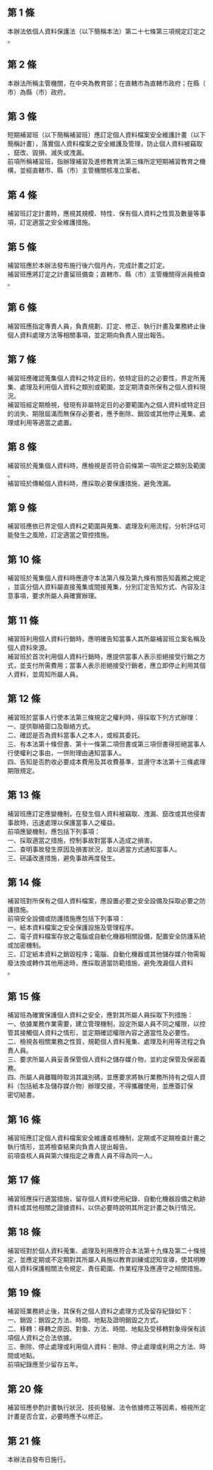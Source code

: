 第 1 條
-------
本辦法依個人資料保護法（以下簡稱本法）第二十七條第三項規定訂定之  
。

第 2 條
-------
本辦法所稱主管機關，在中央為教育部；在直轄市為直轄市政府；在縣（  
市）為縣（市）政府。

第 3 條
-------
短期補習班（以下簡稱補習班）應訂定個人資料檔案安全維護計畫（以下  
簡稱計畫），落實個人資料檔案之安全維護及管理，防止個人資料被竊取  
、竄改、毀損、滅失或洩漏。  
前項所稱補習班，指辦理補習及進修教育法第三條所定短期補習教育之機  
構，並經直轄市、縣（市）主管機關核准立案者。

第 4 條
-------
補習班訂定計畫時，應視其規模、特性、保有個人資料之性質及數量等事  
項，訂定適當之安全維護措施。

第 5 條
-------
補習班應於本辦法發布施行後六個月內，完成計畫之訂定。  
補習班應將訂定之計畫留班備查；直轄市、縣（市）主管機關得派員檢查  
。

第 6 條
-------
補習班應指定專責人員，負責規劃、訂定、修正、執行計畫及業務終止後  
個人資料處理方法等相關事項，並定期向負責人提出報告。

第 7 條
-------
補習班應確認蒐集個人資料之特定目的，依特定目的之必要性，界定所蒐  
集、處理及利用個人資料之類別或範圍，並定期清查所保有之個人資料現  
況。  
補習班經定期檢視，發現有非屬特定目的必要範圍內之個人資料或特定目  
的消失、期限屆滿而無保存必要者，應予刪除、銷毀或其他停止蒐集、處  
理或利用等適當之處置。

第 8 條
-------
補習班於蒐集個人資料時，應檢視是否符合前條第一項所定之類別及範圍  
。  
補習班於傳輸個人資料時，應採取必要保護措施，避免洩漏。

第 9 條
-------
補習班應依已界定個人資料之範圍與蒐集、處理及利用流程，分析評估可  
能發生之風險，訂定適當之管控措施。

第 10 條
--------
補習班於蒐集個人資料時應遵守本法第八條及第九條有關告知義務之規定  
，並區分個人資料屬直接蒐集或間接蒐集，分別訂定告知方式、內容及注  
意事項，要求所屬人員確實辦理。

第 11 條
--------
補習班利用個人資料行銷時，應明確告知當事人其所屬補習班立案名稱及  
個人資料來源。  
補習班於首次利用個人資料行銷時，應提供當事人表示拒絕接受行銷之方  
式，並支付所需費用；當事人表示拒絕接受行銷者，應立即停止利用其個  
人資料，並周知所屬人員。

第 12 條
--------
補習班於當事人行使本法第三條規定之權利時，得採取下列方式辦理：  
一、提供聯絡窗口及聯絡方式。  
二、確認是否為資料當事人之本人，或經其委託。  
三、有本法第十條但書、第十一條第二項但書或第三項但書得拒絕當事人  
    行使權利之事由，一併附理由通知當事人。  
四、告知是否酌收必要成本費用及其收費基準，並遵守本法第十三條處理  
    期限規定。

第 13 條
--------
補習班應訂定應變機制，在發生個人資料被竊取、洩漏、竄改或其他侵害  
事故時，迅速處理以保護當事人之權益。  
前項應變機制，應包括下列事項：  
一、採取適當之措施，控制事故對當事人造成之損害。  
二、查明事故發生原因及損害狀況，並以適當方式通知當事人。  
三、研議改進措施，避免事故再度發生。

第 14 條
--------
補習班對所保有之個人資料檔案，應設置必要之安全設備及採取必要之防  
護措施。  
前項安全設備或防護措施應包括下列事項：  
一、紙本資料檔案之安全保護設施及管理程序。  
二、電子資料檔案存放之電腦或自動化機器相關設備，配置安全防護系統  
    或加密機制。  
三、訂定紙本資料之銷毀程序；電腦、自動化機器或其他儲存媒介物需報  
    廢汰換或轉作其他用途時，應採取適當防範措施，避免洩漏個人資料  
    。

第 15 條
--------
補習班為確實保護個人資料之安全，應對其所屬人員採取下列措施：  
一、依據業務作業需要，建立管理機制，設定所屬人員不同之權限，以控  
    管其接觸個人資料之情形，並定期確認權限內容之適當性及必要性。  
二、檢視各相關業務之性質，規範個人資料蒐集、處理及利用等流程之負  
    責人員。  
三、要求所屬人員妥善保管個人資料之儲存媒介物，並約定保管及保密義  
    務。  
四、所屬人員離職時取消其識別碼，並應要求將執行業務所持有之個人資  
    料（包括紙本及儲存媒介物）辦理交接，不得攜離使用，並應簽訂保  
    密切結書。

第 16 條
--------
補習班應訂定個人資料檔案安全維護查核機制，定期或不定期檢查計畫之  
執行情形，並將檢查結果向負責人提出報告。  
前項查核人員與第六條指定之專責人員不得為同一人。

第 17 條
--------
補習班應採行適當措施，留存個人資料使用紀錄、自動化機器設備之軌跡  
資料或其他相關之證據資料，以供必要時說明其所定計畫之執行情況。

第 18 條
--------
補習班對於個人資料蒐集、處理及利用應符合本法第十九條及第二十條規  
定，並應定期或不定期對其所屬人員施以教育訓練或認知宣導，使其明瞭  
個人資料保護相關法令規定、責任範圍、作業程序及應遵守之相關措施。

第 19 條
--------
補習班業務終止後，其保有之個人資料之處理方式及留存紀錄如下：  
一、銷毀：銷毀之方法、時間、地點及證明銷毀之方式。  
二、移轉：移轉之原因、對象、方法、時間、地點及受移轉對象得保有該  
    項個人資料之合法依據。  
三、刪除、停止處理或利用個人資料：刪除、停止處理或利用之方法、時  
    間或地點。  
前項紀錄應至少留存五年。

第 20 條
--------
補習班應參酌計畫執行狀況、技術發展、法令依據修正等因素，檢視所定  
計畫是否合宜，必要時應予以修正。

第 21 條
--------
本辦法自發布日施行。

